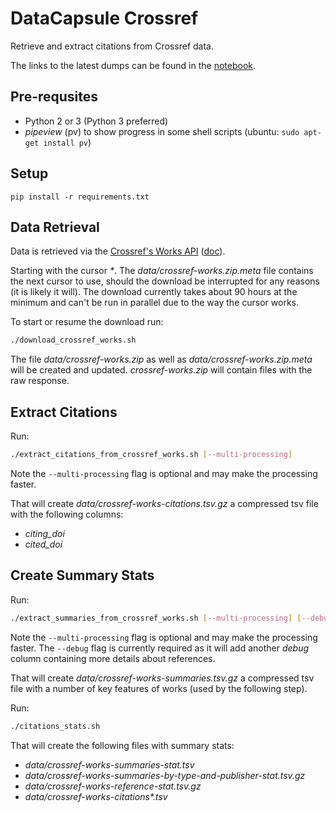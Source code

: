 # DataCapsule Crossref

Retrieve and extract citations from Crossref data.

The links to the latest dumps can be found in the [notebook](https://elifesci.org/crossref-data-notebook).

## Pre-requsites

* Python 2 or 3 (Python 3 preferred)
* _pipeview_ (pv) to show progress in some shell scripts (ubuntu: `sudo apt-get install pv`)

## Setup

`pip install -r requirements.txt`

## Data Retrieval

Data is retrieved via the [Crossref's Works API](https://api.crossref.org/works) ([doc](https://github.com/CrossRef/rest-api-doc)).

Starting with the cursor _*_. The _data/crossref-works.zip.meta_ file contains the next cursor to use, should the download be interrupted for any reasons (it is likely it will). The download currently takes about 90 hours at the minimum and can't be run in parallel due to the way the cursor works.

To start or resume the download run:

```bash
./download_crossref_works.sh
```

The file _data/crossref-works.zip_ as well as _data/crossref-works.zip.meta_ will be created and updated. _crossref-works.zip_ will contain files with the raw response.

## Extract Citations

Run:

```bash
./extract_citations_from_crossref_works.sh [--multi-processing]
```

Note the `--multi-processing` flag is optional and may make the processing faster.

That will create _data/crossref-works-citations.tsv.gz_ a compressed tsv file with the following columns:

* _citing_doi_
* _cited_doi_

## Create Summary Stats

Run:

```bash
./extract_summaries_from_crossref_works.sh [--multi-processing] [--debug]
```

Note the `--multi-processing` flag is optional and may make the processing faster. The `--debug` flag is currently required as it will add another _debug_ column containing more details about references.

That will create _data/crossref-works-summaries.tsv.gz_ a compressed tsv file with a number of key features of works (used by the following step).

Run:

```bash
./citations_stats.sh
```

That will create the following files with summary stats:

* _data/crossref-works-summaries-stat.tsv_
* _data/crossref-works-summaries-by-type-and-publisher-stat.tsv.gz_
* _data/crossref-works-reference-stat.tsv.gz_
* _data/crossref-works-citations*.tsv_
